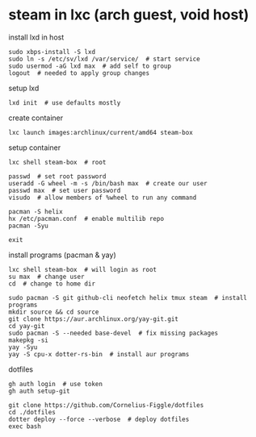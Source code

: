 # steam in lxc (arch guest, void host)

install lxd in host

```shell
sudo xbps-install -S lxd
sudo ln -s /etc/sv/lxd /var/service/  # start service
sudo usermod -aG lxd max  # add self to group
logout  # needed to apply group changes
```

setup lxd

```shell
lxd init  # use defaults mostly
```

create container

```shell
lxc launch images:archlinux/current/amd64 steam-box
```

setup container

```shell
lxc shell steam-box  # root

passwd  # set root password
useradd -G wheel -m -s /bin/bash max  # create our user
passwd max  # set user password
visudo  # allow members of %wheel to run any command

pacman -S helix
hx /etc/pacman.conf  # enable multilib repo
pacman -Syu

exit
```

install programs (pacman & yay)

```shell
lxc shell steam-box  # will login as root
su max  # change user
cd  # change to home dir

sudo pacman -S git github-cli neofetch helix tmux steam  # install programs
mkdir source && cd source
git clone https://aur.archlinux.org/yay-git.git
cd yay-git
sudo pacman -S --needed base-devel  # fix missing packages
makepkg -si
yay -Syu
yay -S cpu-x dotter-rs-bin  # install aur programs
```

dotfiles

```shell
gh auth login  # use token
gh auth setup-git

git clone https://github.com/Cornelius-Figgle/dotfiles
cd ./dotfiles
dotter deploy --force --verbose  # deploy dotfiles
exec bash
```
